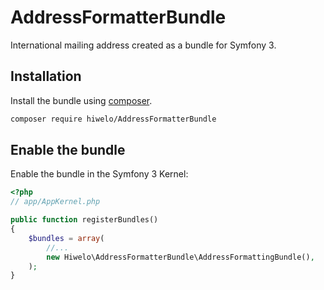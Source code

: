 # AddressFormatterBundle

International mailing address created as a bundle for Symfony 3.

## Installation

Install the bundle using [composer](https://getcomposer.org).

```bash
composer require hiwelo/AddressFormatterBundle
```

## Enable the bundle

Enable the bundle in the Symfony 3 Kernel:

```php
<?php
// app/AppKernel.php

public function registerBundles()
{
    $bundles = array(
        //...
        new Hiwelo\AddressFormatterBundle\AddressFormattingBundle(),
    );
}
```
